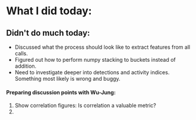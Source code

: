 # What I did today:

## Didn't do much today:
- Discussed what the process should look like to extract features from all calls.
- Figured out how to perform numpy stacking to buckets instead of addition.
- Need to investigate deeper into detections and activity indices. Something most likely is wrong and buggy.

#### Preparing discussion points with Wu-Jung:
1) Show correlation figures: Is correlation a valuable metric?
2) 